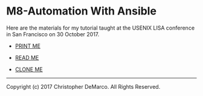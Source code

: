 # M8-Automation With Ansible

Here are the materials for my tutorial taught at the USENIX LISA
conference in San Francisco on 30 October 2017.

- [PRINT ME](M8-Automation-With-Ansible-PRINTABLE.pdf)

- [READ ME](M8-Automation-With-Ansible.pdf)

- [CLONE ME](http://github.com/christopher-demarco/ansible-class.git)

-----
Copyright (c) 2017 Christopher DeMarco. All Rights Reserved.
